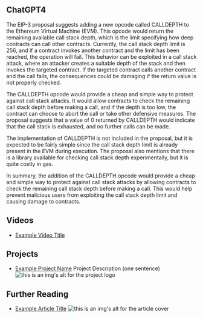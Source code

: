 ## ChatGPT4

The EIP-3 proposal suggests adding a new opcode called CALLDEPTH to the Ethereum Virtual Machine (EVM). This opcode would return the remaining available call stack depth, which is the limit specifying how deep contracts can call other contracts. Currently, the call stack depth limit is 256, and if a contract invokes another contract and the limit has been reached, the operation will fail. This behavior can be exploited in a call stack attack, where an attacker creates a suitable depth of the stack and then invokes the targeted contract. If the targeted contract calls another contract and the call fails, the consequences could be damaging if the return value is not properly checked.

The CALLDEPTH opcode would provide a cheap and simple way to protect against call stack attacks. It would allow contracts to check the remaining call stack depth before making a call, and if the depth is too low, the contract can choose to abort the call or take other defensive measures. The proposal suggests that a value of 0 returned by CALLDEPTH would indicate that the call stack is exhausted, and no further calls can be made.

The implementation of CALLDEPTH is not included in the proposal, but it is expected to be fairly simple since the call stack depth limit is already present in the EVM during execution. The proposal also mentions that there is a library available for checking call stack depth experimentally, but it is quite costly in gas.

In summary, the addition of the CALLDEPTH opcode would provide a cheap and simple way to protect against call stack attacks by allowing contracts to check the remaining call stack depth before making a call. This would help prevent malicious users from exploiting the call stack depth limit and causing damage to contracts.

## Videos

- [Example Video Title](https://www.youtube.com/watch?v=TDGq4aeevgY)

## Projects

- [Example Project Name](https://xxxx.xxx/xxxxx) Project Description (one sentence) ![this is an img's alt for the project logo](https://xxxx.xxx/project-logo.xxx)

## Further Reading

- [Example Article Title](https://xxxx.xxx/xxxxx) ![this is an img's alt for the article cover](https://xxxx.xxx/article-cover.xxx)
